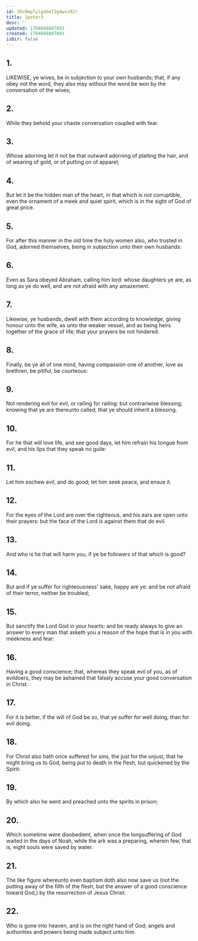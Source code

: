 ```yaml
---
id: 38c8mp7ylgabef2g4wxs92r
title: 1peter3
desc: ''
updated: 1704668887083
created: 1704668887083
isDir: false
---
```

## 1.
LIKEWISE, ye wives, be in subjection to your own husbands; that, if any obey not the word, they also may without the word be won by the conversation of the wives;
## 2.
While they behold your chaste conversation coupled with fear.
## 3.
Whose adorning let it not be that outward adorning of plaiting the hair, and of wearing of gold, or of putting on of apparel;
## 4.
But let it be the hidden man of the heart, in that which is not corruptible, even the ornament of a meek and quiet spirit, which is in the sight of God of great price.
## 5.
For after this manner in the old time the holy women also, who trusted in God, adorned themselves, being in subjection unto their own husbands:
## 6.
Even as Sara obeyed Abraham, calling him lord: whose daughters ye are, as long as ye do well, and are not afraid with any amazement.
## 7.
Likewise, ye husbands, dwell with them according to knowledge, giving honour unto the wife, as unto the weaker vessel, and as being heirs together of the grace of life; that your prayers be not hindered.
## 8.
Finally, be ye all of one mind, having compassion one of another, love as brethren, be pitiful, be courteous:
## 9.
Not rendering evil for evil, or railing for railing: but contrariwise blessing; knowing that ye are thereunto called, that ye should inherit a blessing.
## 10.
For he that will love life, and see good days, let him refrain his tongue from evil, and his lips that they speak no guile:
## 11.
Let him eschew evil, and do good; let him seek peace, and ensue it.
## 12.
For the eyes of the Lord are over the righteous, and his ears are open unto their prayers: but the face of the Lord is against them that do evil.
## 13.
And who is he that will harm you, if ye be followers of that which is good?
## 14.
But and if ye suffer for righteousness' sake, happy are ye: and be not afraid of their terror, neither be troubled;
## 15.
But sanctify the Lord God in your hearts: and be ready always to give an answer to every man that asketh you a reason of the hope that is in you with meekness and fear:
## 16.
Having a good conscience; that, whereas they speak evil of you, as of evildoers, they may be ashamed that falsely accuse your good conversation in Christ.
## 17.
For it is better, if the will of God be so, that ye suffer for well doing, than for evil doing.
## 18.
For Christ also hath once suffered for sins, the just for the unjust, that he might bring us to God, being put to death in the flesh, but quickened by the Spirit:
## 19.
By which also he went and preached unto the spirits in prison;
## 20.
Which sometime were disobedient, when once the longsuffering of God waited in the days of Noah, while the ark was a preparing, wherein few, that is, eight souls were saved by water.
## 21.
The like figure whereunto even baptism doth also now save us (not the putting away of the filth of the flesh, but the answer of a good conscience toward God,) by the resurrection of Jesus Christ:
## 22.
Who is gone into heaven, and is on the right hand of God; angels and authorities and powers being made subject unto him.
